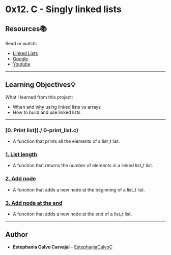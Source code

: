 # 0x12. C - Singly linked lists

## Resources:books:
Read or watch:
* [Linked Lists](https://intranet.hbtn.io/rltoken/2WOe5XO84Puxd4Y1FUJwVQ)
* [Google](https://intranet.hbtn.io/rltoken/jiyCC9L1Axkl_nEmuh4j3w)
* [Youtube](https://intranet.hbtn.io/rltoken/DcEVPdONWy2p1x8XPH53Uw)

---
## Learning Objectives:bulb:
What I learned from this project:

* When and why using linked lists vs arrays
* How to build and use linked lists

---

### [0. Print list](./ 0-print_list.c)
* A function that prints all the elements of a list_t list.


### [1. List length](./1-list_len.c)
* A function that returns the number of elements in a linked list_t list.


### [2. Add node](./2-add_node.c)
* A function that adds a new node at the beginning of a list_t list.


### [3. Add node at the end](./3-add_node_end.c)
* A function that adds a new node at the end of a list_t list.

<!---
### [4. Free list](./4-free_list.c)
* A function that frees a list_t list.
-->
---

## Author
* **Estephania Calvo Carvajal** - [EstephaniaCalvoC](https://github.com/EstephaniaCalvoC)
